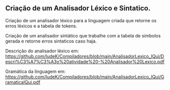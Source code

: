 <h2>Criação de um Analisador Léxico e Sintatico.</h2>

Criação de um analisador léxico para a linguagem criada que retorne os erros léxicos e a tabela de tokens.

Criação de um analisador sintático que trabalhe com a tabela de simbolos gerada e retorne erros sintaticos caso haja.


Descrição do analisador léxico em: https://github.com/IudeK/Compiladores/blob/main/AnalisadorLexico_IQui/Descri%C3%A7%C3%A3o%20atividade%20-%20Analisador%20Lexico.pdf

Gramática da linguagem em: 
https://github.com/IudeK/Compiladores/blob/main/AnalisadorLexico_IQui/GramaticaIQui.pdf
